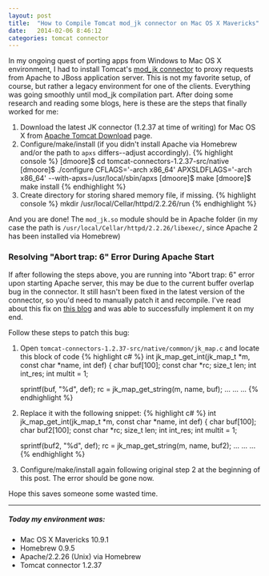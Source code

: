 ```yaml
---
layout: post
title:  "How to Compile Tomcat mod_jk connector on Mac OS X Mavericks"
date:   2014-02-06 8:46:12
categories: tomcat connector
---
```


In my ongoing quest of porting apps from Windows to Mac OS X environment, I had to install Tomcat's [mod_jk
connector](http://tomcat.apache.org/download-connectors.cgi) to proxy requests from Apache to
JBoss application server. This is not my favorite setup, of course, but rather a legacy environment
for one of the clients. Everything was going smoothly until mod_jk compilation part. After doing
some research and reading some blogs, here is these are the steps that finally worked for me:

<!--more-->

1. Download the latest JK connector (1.2.37 at time of writing) for Mac OS X
from [Apache Tomcat Download](http://tomcat.apache.org/download-connectors.cgi) page.
2. Configure/make/install (if you didn't install Apache via Homebrew and/or the path to
`apxs` differs--adjust accordingly). {% highlight console %}
[dmoore]$ cd tomcat-connectors-1.2.37-src/native
[dmoore]$ ./configure CFLAGS='-arch x86_64' APXSLDFLAGS='-arch x86_64' --with-apxs=/usr/local/sbin/apxs
[dmoore]$ make
[dmoore]$ make install
{% endhighlight %}
3. Create directory for storing shared memory file, if missing. {% highlight console %}
mkdir /usr/local/Cellar/httpd/2.2.26/run
{% endhighlight %}

And you are done! The `mod_jk.so` module should be in Apache folder (in my case the path is
`/usr/local/Cellar/httpd/2.2.26/libexec/`, since Apache 2 has been installed via Homebrew)

### Resolving "Abort trap: 6" Error During Apache Start

If after following the steps above, you are running into "Abort trap: 6" error upon starting
Apache server, this may be due to the current buffer overlap bug in the connector. It still hasn't been
fixed in the latest version of the connector, so you'd need to manually patch it and recompile.
I've read about this fix on
[this blog](http://pablotips.blogspot.com/2013/12/compiling-modjk-on-mavericks.html) and was able
to successfully implement it on my end.

Follow these steps to patch this bug:


1. Open `tomcat-connectors-1.2.37-src/native/common/jk_map.c` and locate this block
of code {% highlight c# %}
int jk_map_get_int(jk_map_t *m, const char *name, int def)
{
    char buf[100];
    const char *rc;
    size_t len;
    int int_res;
    int multit = 1;

    sprintf(buf, "%d", def);
    rc = jk_map_get_string(m, name, buf);
    ... ... ...
{% endhighlight %}

2. Replace it with the following snippet: {% highlight c# %}
int jk_map_get_int(jk_map_t *m, const char *name, int def)
{
    char buf[100];
    char buf2[100];
    const char *rc;
    size_t len;
    int int_res;
    int multit = 1;

    sprintf(buf2, "%d", def);
    rc = jk_map_get_string(m, name, buf2);
    ... ... ...
{% endhighlight %}

3. Configure/make/install again following original step 2 at the beginning of this post.
The error should be gone now.


Hope this saves someone some wasted time.

___
##### Today my environment was:

- Mac OS X Mavericks 10.9.1
- Homebrew 0.9.5
- Apache/2.2.26 (Unix) via Homebrew
- Tomcat connector 1.2.37
